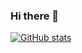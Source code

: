 ### Hi there 👋

[![GitHub stats](https://github-readme-stats.vercel.app/api?username=newcomb-luke&theme=tokyonight)](https://github.com/anuraghazra/github-readme-stats)

<!--
**newcomb-luke/newcomb-luke** is a ✨ _special_ ✨ repository because its `README.md` (this file) appears on your GitHub profile.

Here are some ideas to get you started:

- 🔭 I’m currently working on ...
- 🌱 I’m currently learning ...
- 👯 I’m looking to collaborate on ...
- 🤔 I’m looking for help with ...
- 💬 Ask me about ...
- 📫 How to reach me: ...
- 😄 Pronouns: ...
- ⚡ Fun fact: ...
-->
